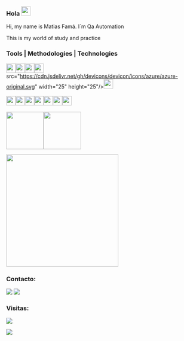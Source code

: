 ### Hola <img src="https://media.giphy.com/media/hvRJCLFzcasrR4ia7z/giphy.gif" width="25" height="25">

Hi, my name is Matias Famá. I´m Qa Automation

This is my world of study and practice

### Tools | Methodologies | Technologies

<img src="https://cdn.jsdelivr.net/gh/devicons/devicon/icons/git/git-original.svg" width="25" height="25"/><img src="https://cdn.jsdelivr.net/gh/devicons/devicon/icons/github/github-original.svg" width="25" height="25"/><img src="https://cdn.jsdelivr.net/gh/devicons/devicon/icons/vscode/vscode-plain.svg" width="25" height="25"/><img src="https://cdn.jsdelivr.net/gh/devicons/devicon/icons/intellij/intellij-original.svg" width="25" height="25"/>src="https://cdn.jsdelivr.net/gh/devicons/devicon/icons/azure/azure-original.svg" width="25" height="25"/><img  src="https://cdn.jsdelivr.net/gh/devicons/devicon/icons/java/java-original.svg" width="25" height="25"/><img  height="25"/>
<br>
<br>
<img src="https://cdn.jsdelivr.net/gh/devicons/devicon/icons/mysql/mysql-original.svg" width="25" height="25"/><img src="https://cdn.jsdelivr.net/gh/devicons/devicon/icons/microsoftsqlserver/microsoftsqlserver-plain.svg" width="25" height="25"/><img src="https://cdn.jsdelivr.net/gh/devicons/devicon/icons/jenkins/jenkins-original.svg" width="25" height="25"/><img src="https://cdn.jsdelivr.net/gh/devicons/devicon/icons/html5/html5-original.svg" width="25" height="25"/><img src="https://cdn.jsdelivr.net/gh/devicons/devicon/icons/css3/css3-original.svg" width="25" height="25"/><img src="https://cdn.jsdelivr.net/gh/devicons/devicon/icons/cucumber/cucumber-plain.svg" width="25" height="25"/><img src="https://rest-assured.io/img/logo-transparent.png" width="25" height="25"/>
<br>
<br>
<img src="https://serenity-bdd.info/wp-content/uploads/elementor/thumbs/serenity-bdd-pac9onzlqv9ebi90cpg4zsqnp28x4trd1adftgkwbq.png" width="100"/><img src="https://cdn.cdnlogo.com/logos/s/58/sonarqube.svg" width="100"/>
<br>
<div>
<a href="https://github.com/FamaMatias">
<img width="300" src="https://github-readme-stats.vercel.app/api/top-langs/?username=FamaMatias&layout=compact"/>
</a>
</div>

### Contacto:

<div>
<a href="https://www.linkedin.com/in/famamatias/" target="_blank"><img src="https://img.shields.io/badge/-LinkedIn-%230077B5?style=for-the-badge&logo=linkedin&logoColor=white" target="_blank"></a>   
<a href = "mailto:matiasfama92@gmail.com"><img src="https://img.shields.io/badge/Gmail-D14836?style=for-the-badge&logo=gmail&logoColor=white" target="_blank"></a>

### Visitas:
<div align="left"> 
  <img src="https://profile-counter.glitch.me/FamaMatias/count.svg" />
</div>

<p align="left">
  <img src="https://capsule-render.vercel.app/api?type=waving&color=gradient&height=60&section=footer"/>
</p>
